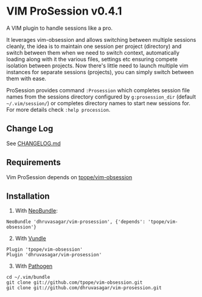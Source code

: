 # VIM ProSession v0.4.1

A VIM plugin to handle sessions like a pro.

It leverages vim-obsession and allows switching between multiple sessions
cleanly, the idea is to maintain one session per project (directory) and
switch between them when we need to switch context, automatically loading
along with it the various files, settings etc ensuring compete isolation
between projects. Now there's little need to launch multiple vim instances for
separate sessions (projects), you can simply switch between them with ease.

ProSession provides command `:Prosession` which completes session file names
from the sessions directory configured by `g:prosession_dir` (default
`~/.vim/session/`) or completes directory names to start new sessions for. For
more details check `:help procession`.

## Change Log
See [CHANGELOG.md](https://github.com/dhruvasagar/vim-prosession/blob/master/CHANGELOG.md)

## Requirements
Vim ProSession depends on
[tpope/vim-obsession](https://github.com/tpope/vim-obsession)

## Installation

1. With [NeoBundle](https://github.com/Shougo/neobundle.vim):
```vim
NeoBundle 'dhruvasagar/vim-prosession', {'depends': 'tpope/vim-obsession'}
```

2. With [Vundle](https://github.com/gmarik/Vundle.vim')
```vim
Plugin 'tpope/vim-obsession'
Plugin 'dhruvasagar/vim-prosession'
```

3. With [Pathogen](https://github.com/tpope/vim-pathogen')
```
cd ~/.vim/bundle
git clone git://github.com/tpope/vim-obsession.git
git clone git://github.com/dhruvasagar/vim-prosession.git
```
